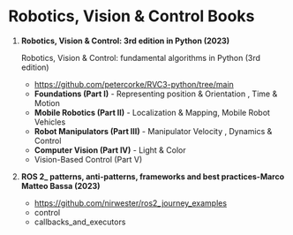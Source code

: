 # Robotics, Vision & Control Books

1. **Robotics, Vision & Control: 3rd edition in Python (2023)**

   Robotics, Vision & Control: fundamental algorithms in Python (3rd edition)
   * https://github.com/petercorke/RVC3-python/tree/main
   * **Foundations (Part I)** - Representing position & Orientation	, Time & Motion	
   * **Mobile Robotics (Part II)** - Localization & Mapping, Mobile Robot Vehicles	
   * **Robot Manipulators (Part III)** - Manipulator Velocity	, Dynamics & Control	
   * **Computer Vision (Part IV)** - Light & Color	
   * Vision-Based Control (Part V)


2. **ROS 2_ patterns, anti-patterns, frameworks and best practices-Marco Matteo Bassa (2023)**
   * https://github.com/nirwester/ros2_journey_examples
   * control
   * callbacks_and_executors
